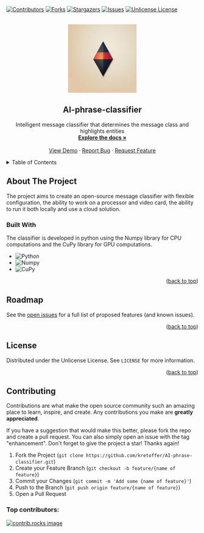 <a id="readme-top"></a>

[![Contributors][contributors-shield]][contributors-url]
[![Forks][forks-shield]][forks-url]
[![Stargazers][stars-shield]][stars-url]
[![Issues][issues-shield]][issues-url]
[![Unlicense License][license-shield]][license-url]



<!-- PROJECT LOGO -->
<br />
<div align="center">
  <a href="https://github.com/kretoffer/AI-phrase-classifier">
    <img src="./docs/logo.jpg" alt="Logo" width="180" height="180">
  </a>

  <h2 align="center">AI-phrase-classifier</h2>

  <p align="center">
    Intelligent message classifier that determines the message class and highlights entities
    <br />
    <a href="https://github.com/kretoffer/AI-phrase-classifier/tree/main/docs"><strong>Explore the docs »</strong></a>
    <br />
    <br />
    <a href="https://github.com/kretoffer/AI-phrase-classifier">View Demo</a>
    &middot;
    <a href="https://github.com/kretoffer/AI-phrase-classifier/issues/new?labels=bug&template=bug-report---.md">Report Bug</a>
    &middot;
    <a href="https://github.com/kretoffer/AI-phrase-classifier/issues/new?labels=enhancement&template=feature-request---.md">Request Feature</a>
  </p>
</div>



<!-- TABLE OF CONTENTS -->
<details>
  <summary>Table of Contents</summary>
  <ol>
    <li>
      <a href="#about-the-project">About The Project</a>
      <ul>
        <li><a href="#built-with">Built With</a></li>
      </ul>
    </li>
    <li><a href="#roadmap">Roadmap</a></li>
    <li><a href="#license">License</a></li>
    <li><a href="#contributing">Contributing</a></li>
  </ol>
</details>



<!-- ABOUT THE PROJECT -->
## About The Project
The project aims to create an open-source message classifier with flexible configuration, the ability to work on a processor and video card, the ability to run it both locally and use a cloud solution.



### Built With

The classifier is developed in python using the Numpy library for CPU computations and the CuPy library for GPU computations.

* ![Python](https://img.shields.io/badge/python-3670A0?style=for-the-badge&logo=python&logoColor=ffdd54)
* ![Numpy](https://img.shields.io/badge/numpy-%23316192.svg?style=for-the-badge&logo=numpy&logoColor=white)
* ![CuPy](https://img.shields.io/badge/cupy-%234ea94b.svg?style=for-the-badge&logo=nvidia&logoColor=white)

<p align="right">(<a href="#readme-top">back to top</a>)</p>



<!-- ROADMAP -->
## Roadmap

See the [open issues](https://github.com/kretoffer/AI-phrase-classifier/issues) for a full list of proposed features (and known issues).

<p align="right">(<a href="#readme-top">back to top</a>)</p>



<!-- LICENSE -->
## License

Distributed under the Unlicense License. See `LICENSE` for more information.

<p align="right">(<a href="#readme-top">back to top</a>)</p>



<!-- CONTRIBUTING -->
## Contributing

Contributions are what make the open source community such an amazing place to learn, inspire, and create. Any contributions you make are **greatly appreciated**.

If you have a suggestion that would make this better, please fork the repo and create a pull request. You can also simply open an issue with the tag "enhancement".
Don't forget to give the project a star! Thanks again!

1. Fork the Project (`git clone https://github.com/kretoffer/AI-phrase-classifier.git`)
2. Create your Feature Branch (`git checkout -b feature/{name of feature}`)
3. Commit your Changes (`git commit -m 'Add some {name of feature}'`)
4. Push to the Branch (`git push origin feature/{name of feature}`)
5. Open a Pull Request

### Top contributors:

<a href="https://github.com/kretoffer/AI-phrase-classifier/graphs/contributors">
  <img src="https://contrib.rocks/image?repo=kretoffer/AI-phrase-classifier" alt="contrib.rocks image" />
</a>

<!-- MARKDOWN LINKS & IMAGES -->
<!-- https://www.markdownguide.org/basic-syntax/#reference-style-links -->
[contributors-shield]: https://img.shields.io/github/contributors/kretoffer/AI-phrase-classifier
[contributors-url]: https://github.com/kretoffer/AI-phrase-classifier/graphs/contributors
[forks-shield]: https://img.shields.io/github/forks/kretoffer/AI-phrase-classifier.svg?style=flat
[forks-url]: https://github.com/kretoffer/AI-phrase-classifier/network/members
[stars-shield]: https://img.shields.io/github/stars/kretoffer/AI-phrase-classifier.svg?style=flat
[stars-url]: https://github.com/kretoffer/AI-phrase-classifier/stargazers
[issues-shield]: https://img.shields.io/github/issues/kretoffer/AI-phrase-classifier.svg?style=flat
[issues-url]: https://github.com/kretoffer/AI-phrase-classifier/issues
[license-shield]: https://img.shields.io/github/license/kretoffer/AI-phrase-classifier.svg?style=flat
[license-url]: https://github.com/kretoffer/AI-phrase-classifier/blob/master/LICENSE
[product-screenshot]: images/screenshot.png